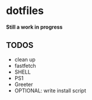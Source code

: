 # dotfiles
**Still a work in progress**
## TODOS
- clean up
- fastfetch
- SHELL
- PS1
- Greeter
- OPTIONAL: write install script
